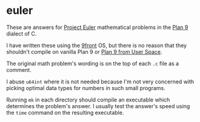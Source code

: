 # euler

These are answers for [Project Euler](https://projecteuler.net/) mathematical problems in the [Plan 9](https://en.wikipedia.org/wiki/Plan_9_from_Bell_Labs) dialect of C.

I have written these using the [9front](http://9front.org/) OS, but there is no reason that they shouldn't compile on vanilla Plan 9 or [Plan 9 from User Space](https://9fans.github.io/plan9port/).

The original math problem's wording is on the top of each `.c` file as a comment.

I abuse `u64int` where it is not needed because I'm not very concerned with picking optimal data types for numbers in such small programs.

Running `mk` in each directory should compile an executable which determines the problem's answer. I usually test the answer's speed using the `time` command on the resulting executable.